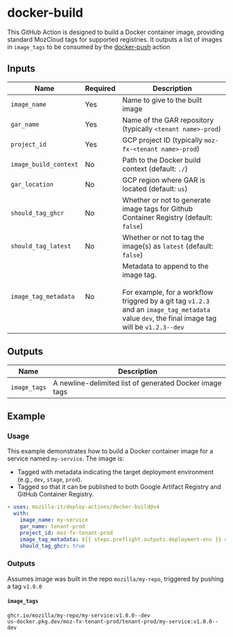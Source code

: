 # docker-build

This GitHub Action is designed to build a Docker container image, providing standard MozCloud tags for supported registries. It outputs a list of images in `image_tags` to be consumed by the [docker-push](../docker-push/README.md) action

## Inputs

| Name                  | Required | Description                                                                                                                                                                               |
| --------------------- | -------- | ----------------------------------------------------------------------------------------------------------------------------------------------------------------------------------------- |
| `image_name`          | Yes      | Name to give to the built image                                                                                                                                                           |
| `gar_name`            | Yes      | Name of the GAR repository (typically `<tenant name>-prod`)                                                                                                                               |
| `project_id`          | Yes      | GCP project ID (typically `moz-fx-<tenant name>-prod`)                                                                                                                                    |
| `image_build_context` | No       | Path to the Docker build context (default: `./`)                                                                                                                                          |
| `gar_location`        | No       | GCP region where GAR is located (default: `us`)                                                                                                                                           |
| `should_tag_ghcr`     | No       | Whether or not to generate image tags for Github Container Registry (default: `false`)                                                                                                    |
| `should_tag_latest`   | No       | Whether or not to tag the image(s) as `latest` (default: `false`)                                                                                                                         |
| `image_tag_metadata`  | No       | Metadata to append to the image tag.<br><br>For example, for a workflow triggred by a git tag `v1.2.3` and an `image_tag_metadata` value `dev`, the final image tag will be `v1.2.3--dev` |

## Outputs

| Name         | Description                                             |
| ------------ | ------------------------------------------------------- |
| `image_tags` | A newline-delimited list of generated Docker image tags |

## Example

### Usage

This example demonstrates how to build a Docker container image for a service named `my-service`. The image is:

- Tagged with metadata indicating the target deployment environment (e.g., `dev`, `stage`, `prod`).
- Tagged so that it can be published to both Google Artifact Registry and GitHub Container Registry.

```yaml
- uses: mozilla-it/deploy-actions/docker-build@v4
  with:
    image_name: my-service
    gar_name: tenant-prod
    project_id: moz-fx-tenant-prod
    image_tag_metadata: ${{ steps.preflight.outputs.deployment-env }} # resolves to `dev` for the purposes of this example
    should_tag_ghcr: true
```

### Outputs

Assumes image was built in the repo `mozilla/my-repo`, triggered by pushing a tag `v1.0.0`

#### `image_tags`

```
ghcr.io/mozilla/my-repo/my-service:v1.0.0--dev
us-docker.pkg.dev/moz-fx-tenant-prod/tenant-prod/my-service:v1.0.0--dev
```
